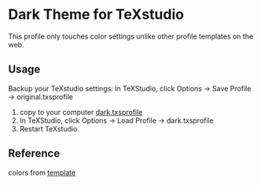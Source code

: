 # Dark Theme for TeXstudio

This profile only touches color settings unlike other profile templates on the web.

## Usage

Backup your TeXstudio settings: In TeXStudio, click Options &rarr; Save Profile &rarr; original.txsprofile

1. copy to your computer [dark.txsprofile](https://github.com/scivision/dark-texstudio-theme/blob/master/dark.txsprofile)
2. In TeXStudio, click Options &rarr; Load Profile &rarr; dark.txsprofile
3. Restart TeXstudio.

## Reference

colors from [template](https://github.com/pmaroco/dark-texstudio)
